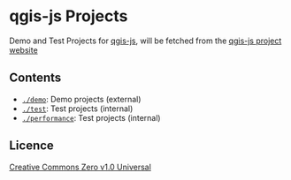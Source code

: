 # qgis-js Projects
Demo and Test Projects for [qgis-js](https://github.com/qgis/qgis-js), will be fetched from the [qgis-js project website](https://qgis.github.io/qgis-js)

## Contents

- [`./demo`](./demo): Demo projects (external)
- [`./test`](./test): Test projects (internal)
- [`./performance`](./performance): Test projects (internal)

## Licence

[Creative Commons Zero v1.0 Universal](./LICENSE)
